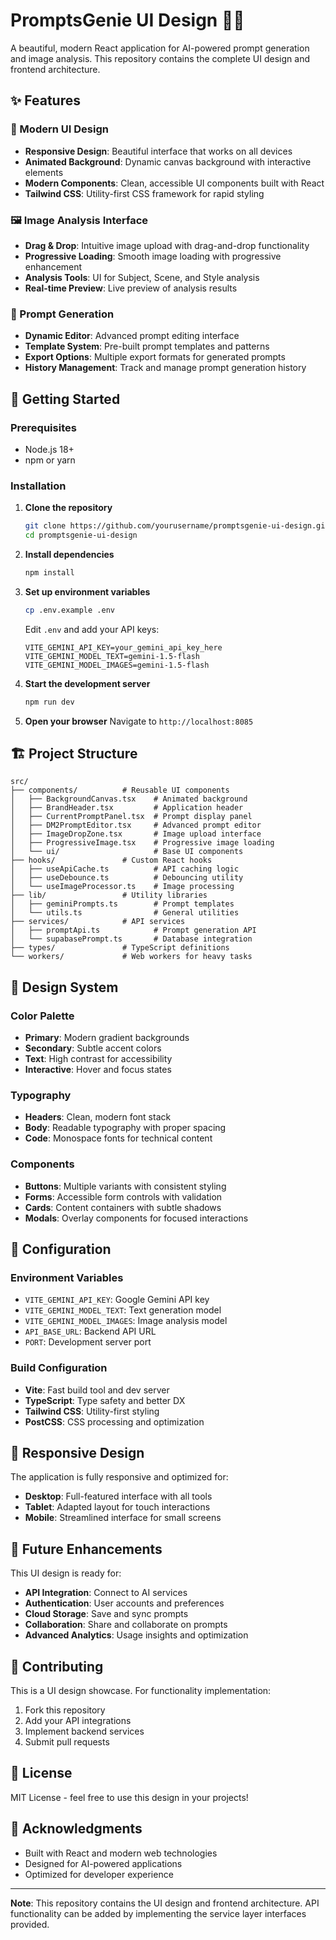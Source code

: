 # PromptsGenie UI Design 🧞‍♂️

A beautiful, modern React application for AI-powered prompt generation and image analysis. This repository contains the complete UI design and frontend architecture.

## ✨ Features

### 🎨 Modern UI Design
- **Responsive Design**: Beautiful interface that works on all devices
- **Animated Background**: Dynamic canvas background with interactive elements
- **Modern Components**: Clean, accessible UI components built with React
- **Tailwind CSS**: Utility-first CSS framework for rapid styling

### 🖼️ Image Analysis Interface
- **Drag & Drop**: Intuitive image upload with drag-and-drop functionality
- **Progressive Loading**: Smooth image loading with progressive enhancement
- **Analysis Tools**: UI for Subject, Scene, and Style analysis
- **Real-time Preview**: Live preview of analysis results

### 📝 Prompt Generation
- **Dynamic Editor**: Advanced prompt editing interface
- **Template System**: Pre-built prompt templates and patterns
- **Export Options**: Multiple export formats for generated prompts
- **History Management**: Track and manage prompt generation history

## 🚀 Getting Started

### Prerequisites
- Node.js 18+ 
- npm or yarn

### Installation

1. **Clone the repository**
   ```bash
   git clone https://github.com/yourusername/promptsgenie-ui-design.git
   cd promptsgenie-ui-design
   ```

2. **Install dependencies**
   ```bash
   npm install
   ```

3. **Set up environment variables**
   ```bash
   cp .env.example .env
   ```
   
   Edit `.env` and add your API keys:
   ```env
   VITE_GEMINI_API_KEY=your_gemini_api_key_here
   VITE_GEMINI_MODEL_TEXT=gemini-1.5-flash
   VITE_GEMINI_MODEL_IMAGES=gemini-1.5-flash
   ```

4. **Start the development server**
   ```bash
   npm run dev
   ```

5. **Open your browser**
   Navigate to `http://localhost:8085`

## 🏗️ Project Structure

```
src/
├── components/          # Reusable UI components
│   ├── BackgroundCanvas.tsx    # Animated background
│   ├── BrandHeader.tsx         # Application header
│   ├── CurrentPromptPanel.tsx  # Prompt display panel
│   ├── DM2PromptEditor.tsx     # Advanced prompt editor
│   ├── ImageDropZone.tsx       # Image upload interface
│   ├── ProgressiveImage.tsx    # Progressive image loading
│   └── ui/                     # Base UI components
├── hooks/               # Custom React hooks
│   ├── useApiCache.ts          # API caching logic
│   ├── useDebounce.ts          # Debouncing utility
│   └── useImageProcessor.ts    # Image processing
├── lib/                 # Utility libraries
│   ├── geminiPrompts.ts        # Prompt templates
│   └── utils.ts                # General utilities
├── services/            # API services
│   ├── promptApi.ts            # Prompt generation API
│   └── supabasePrompt.ts       # Database integration
├── types/               # TypeScript definitions
└── workers/             # Web workers for heavy tasks
```

## 🎨 Design System

### Color Palette
- **Primary**: Modern gradient backgrounds
- **Secondary**: Subtle accent colors
- **Text**: High contrast for accessibility
- **Interactive**: Hover and focus states

### Typography
- **Headers**: Clean, modern font stack
- **Body**: Readable typography with proper spacing
- **Code**: Monospace fonts for technical content

### Components
- **Buttons**: Multiple variants with consistent styling
- **Forms**: Accessible form controls with validation
- **Cards**: Content containers with subtle shadows
- **Modals**: Overlay components for focused interactions

## 🔧 Configuration

### Environment Variables
- `VITE_GEMINI_API_KEY`: Google Gemini API key
- `VITE_GEMINI_MODEL_TEXT`: Text generation model
- `VITE_GEMINI_MODEL_IMAGES`: Image analysis model
- `API_BASE_URL`: Backend API URL
- `PORT`: Development server port

### Build Configuration
- **Vite**: Fast build tool and dev server
- **TypeScript**: Type safety and better DX
- **Tailwind CSS**: Utility-first styling
- **PostCSS**: CSS processing and optimization

## 📱 Responsive Design

The application is fully responsive and optimized for:
- **Desktop**: Full-featured interface with all tools
- **Tablet**: Adapted layout for touch interactions
- **Mobile**: Streamlined interface for small screens

## 🎯 Future Enhancements

This UI design is ready for:
- **API Integration**: Connect to AI services
- **Authentication**: User accounts and preferences
- **Cloud Storage**: Save and sync prompts
- **Collaboration**: Share and collaborate on prompts
- **Advanced Analytics**: Usage insights and optimization

## 🤝 Contributing

This is a UI design showcase. For functionality implementation:
1. Fork this repository
2. Add your API integrations
3. Implement backend services
4. Submit pull requests

## 📄 License

MIT License - feel free to use this design in your projects!

## 🙏 Acknowledgments

- Built with React and modern web technologies
- Designed for AI-powered applications
- Optimized for developer experience

---

**Note**: This repository contains the UI design and frontend architecture. API functionality can be added by implementing the service layer interfaces provided.